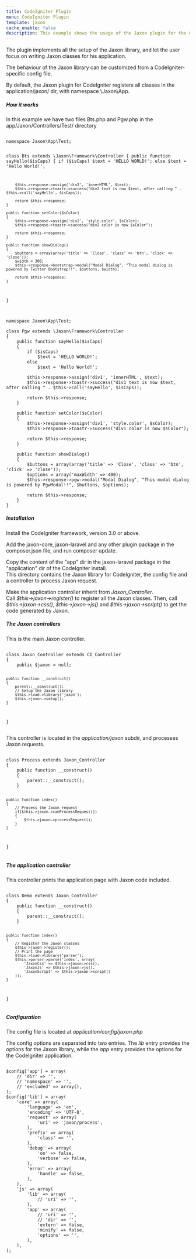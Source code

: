 ```yaml
---
title: CodeIgniter Plugin
menu: CodeIgniter Plugin
template: jaxon
cache_enable: false
description: This example shows the usage of the Jaxon plugin for the CodeIgniter framework.
---
```


The plugin implements all the setup of the Jaxon library, and let the user focus on writing Jaxon classes for his application.

The behaviour of the Jaxon library can be customized from a CodeIgniter-specific config file.

By default, the Jaxon plugin for CodeIgniter registers all classes in the application/jaxon/ dir, with namespace \Jaxon\App.

<div class="row">
    <div class="col-sm-12">
        <h5>How it works</h5>
<p>In this example we have two files Bts.php and Pgw.php in the app/Jaxon/Controllers/Test/ directory</p>
<pre><code class="language-php">
namespace Jaxon\App\Test;

class Bts extends \Jaxon\Framework\Controller
{
    public function sayHello($isCaps)
    {
        if ($isCaps)
            $text = 'HELLO WORLD!';
        else
            $text = 'Hello World!';
    
        $this->response->assign('div2', 'innerHTML', $text);
        $this->response->toastr->success("div2 text is now $text, after calling " . $this->call('sayHello', $isCaps));
    
        return $this->response;
    }

    public function setColor($sColor)
    {
        $this->response->assign('div2', 'style.color', $sColor);
        $this->response->toastr->success("div2 color is now $sColor");
    
        return $this->response;
    }

    public function showDialog()
    {
        $buttons = array(array('title' => 'Close', 'class' => 'btn', 'click' => 'close'));
        $width = 300;
        $this->response->bootstrap->modal("Modal Dialog", "This modal dialog is powered by Twitter Bootstrap!!", $buttons, $width);
    
        return $this->response;
    }
}
</code></pre>

<pre><code class="language-php">
namespace Jaxon\App\Test;

class Pgw extends \Jaxon\Framework\Controller
{
    public function sayHello($isCaps)
    {
        if ($isCaps)
            $text = 'HELLO WORLD!';
        else
            $text = 'Hello World!';
    
        $this->response->assign('div1', 'innerHTML', $text);
        $this->response->toastr->success("div1 text is now $text, after calling " . $this->call('sayHello', $isCaps));
    
        return $this->response;
    }

    public function setColor($sColor)
    {
        $this->response->assign('div1', 'style.color', $sColor);
        $this->response->toastr->success("div1 color is now $sColor");
    
        return $this->response;
    }

    public function showDialog()
    {
        $buttons = array(array('title' => 'Close', 'class' => 'btn', 'click' => 'close'));
        $options = array('maxWidth' => 400);
        $this->response->pgw->modal("Modal Dialog", "This modal dialog is powered by PgwModal!!", $buttons, $options);
    
        return $this->response;
    }
}
</code></pre>

<h5><b>Installation</b></h5>
<p>
Install the CodeIgniter framework, version 3.0 or above.
</p>
<p>
Add the jaxon-core, jaxon-laravel and any other plugin package in the composer.json file, and run composer update.
</p>
<p>
Copy the content of the "app" dir in the jaxon-laravel package in the "application" dir of the CodeIgniter install.<br/>
This directory contains the Jaxon library for CodeIgniter, the config file and a controller to process Jaxon request.
</p>
<p>
Make the application controller inherit from <em>Jaxon_Controller</em>.<br/>
Call <em>$this->jaxon->register()</em> to register all the Jaxon classes. Then, call <em>$this->jaxon->css()</em>,
<em>$this->jaxon->js()</em> and <em>$this->jaxon->script()</em> to get the code generated by Jaxon.
</p>

<h5><b>The Jaxon controllers</b></h5>
<p>
This is the main Jaxon controller.
</p>
<pre><code class="language-php">
class Jaxon_Controller extends CI_Controller
{
    public $jaxon = null;

    public function __construct()
    {
        parent::__construct();
        // Setup the Jaxon library
        $this->load->library('jaxon');
        $this->jaxon->setup();
    }
}
</code></pre>
<p>
This controller is located in the <em>application/jaxon</em> subdir, and processes Jaxon requests.
</p>
<pre><code class="language-php">
class Process extends Jaxon_Controller
{
    public function __construct()
    {
        parent::__construct();
    }

    public function index()
    {
        // Process the Jaxon request
        if($this->jaxon->canProcessRequest())
        {
            $this->jaxon->processRequest();
        }
    }
}
</code></pre>

<h5><b>The application controller</b></h5>
<p>
This controller prints the application page with Jaxon code included.
</p>
<pre><code class="language-php">
class Demo extends Jaxon_Controller
{
    public function __construct()
    {
        parent::__construct();
    }

    public function index()
    {
        // Register the Jaxon classes
        $this->jaxon->register();
        // Print the page
        $this->load->library('parser');
        $this->parser->parse('index', array(
            'JaxonCss' => $this->jaxon->css(),
            'JaxonJs' => $this->jaxon->js(),
            'JaxonScript' => $this->jaxon->script()
        ));
    }
}
</code></pre>

<h5><b>Configuration</b></h5>
<p>The config file is located at <em>application/config/jaxon.php</em></p>
<p>
The config options are separated into two entries. The <em>lib</em> entry provides the options for
the Jaxon library, while the <em>app</em> entry provides the options for the CodeIgniter application.
</p>
<pre><code class="language-php">
$config['app'] = array(
    // 'dir' => '',
    // 'namespace' => '',
    // 'excluded' => array(),
);
$config['lib'] = array(
    'core' => array(
        'language' => 'en',
        'encoding' => 'UTF-8',
        'request' => array(
            'uri' => 'jaxon/process',
        ),
        'prefix' => array(
            'class' => '',
        ),
        'debug' => array(
            'on' => false,
            'verbose' => false,
        ),
        'error' => array(
            'handle' => false,
        ),
    ),
    'js' => array(
        'lib' => array(
            // 'uri' => '',
        ),
        'app' => array(
            // 'uri' => '',
            // 'dir' => '',
            'extern' => false,
            'minify' => false,
            'options' => '',
        ),
    ),
);
</code></pre>
    </div>
</div>
